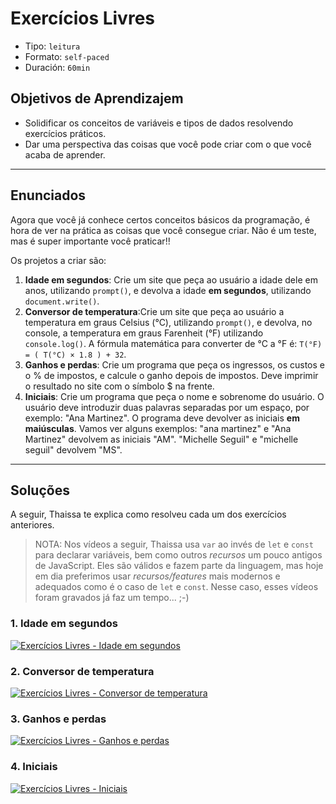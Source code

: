 # Exercícios Livres

- Tipo: `leitura`
- Formato: `self-paced`
- Duración: `60min`

## Objetivos de Aprendizajem

- Solidificar os conceitos de variáveis e tipos de dados resolvendo exercícios
  práticos.
- Dar uma perspectiva das coisas que você pode criar com o que você acaba de
  aprender.

***

## Enunciados

Agora que você já conhece certos conceitos básicos da programação,
é hora de ver na prática as coisas que você consegue criar.
Não é um teste, mas é super importante você praticar!!

Os projetos a criar são:

1. **Idade em segundos**: Crie um site que peça ao usuário a idade dele em anos,
   utilizando `prompt()`, e devolva a idade **em segundos**, utilizando
   `document.write()`.
2. **Conversor de temperatura**:Crie um site que peça ao usuário a temperatura
   em graus Celsius (°C), utilizando `prompt()`, e devolva, no console, a
   temperatura em graus Farenheit (°F) utilizando `console.log()`. A fórmula
   matemática para converter de °C a °F é: `T(°F) = ( T(°C) × 1.8 ) + 32`.
3. **Ganhos e perdas**: Crie um programa que peça os ingressos, os custos e o %
   de impostos, e calcule o ganho depois de impostos. Deve imprimir o resultado
   no site com o símbolo $ na frente.
4. **Iniciais**: Crie um programa que peça o nome e sobrenome do usuário. O
   usuário deve introduzir duas palavras separadas por um espaço, por exemplo:
   "Ana Martinez". O programa deve devolver as iniciais **em maiúsculas**. Vamos
   ver alguns exemplos: "ana martinez" e "Ana Martinez" devolvem as iniciais
   "AM". "Michelle Seguil" e "michelle seguil" devolvem "MS".

***

## Soluções

A seguir, Thaissa te explica como resolveu cada um dos exercícios anteriores.

> NOTA: Nos vídeos a seguir, Thaissa usa `var` ao invés de `let` e `const` para
> declarar variáveis, bem como outros _recursos_ um pouco antigos de JavaScript.
> Eles são válidos e fazem parte da linguagem, mas hoje em dia preferimos usar
> _recursos/features_ mais modernos e adequados como é o caso de `let` e
> `const`. Nesse caso, esses vídeos foram gravados já faz um tempo... ;-)

### 1.  Idade em segundos

[![Exercícios Livres - Idade em segundos](https://i9.ytimg.com/vi/zCiZd0B5Iag/mq3.jpg?sqp=CM7bsPYF&rs=AOn4CLAfk1OoGO9VUBxIqzYIaYVH2d2sIw)](https://youtu.be/zCiZd0B5Iag)

### 2. Conversor de temperatura

[![Exercícios Livres - Conversor de temperatura](https://i9.ytimg.com/vi/FIcCLCZFDxQ/mq2.jpg?sqp=COPdsPYF&rs=AOn4CLChRh42VcLzdzqNYB9ZnRdeEYijmg)](https://youtu.be/FIcCLCZFDxQ)

### 3. Ganhos e perdas

[![Exercícios Livres -  Ganhos e perdas](https://i9.ytimg.com/vi/uFgo-mKGIBo/mq2.jpg?sqp=CKXesPYF&rs=AOn4CLDkvxEfuaA_KUfGImEk1NPEXfvCNQ)](https://youtu.be/uFgo-mKGIBo)

### 4. Iniciais

[![Exercícios Livres - Iniciais](https://i9.ytimg.com/vi/_olc_RwexpE/mq2.jpg?sqp=CIXjsPYF&rs=AOn4CLA23xtfHtgfvxPHAg-no_LablhXDA)](https://youtu.be/_olc_RwexpE)
